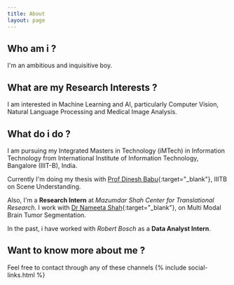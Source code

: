 ```yaml
---
title: About
layout: page
---
```

## Who am i ?
I'm an ambitious and inquisitive boy.

## What are my Research Interests ?
I am interested in Machine Learning and AI, particularly Computer Vision, Natural Language Processing and Medical Image Analysis.

## What do i do ?
I am pursuing my Integrated Masters in Technology (iMTech) in Information Technology from International Institute of Information Technology, Bangalore (IIIT-B), India.

Currently I'm doing my thesis with [Prof Dinesh Babu](https://www.iiitb.ac.in/faculty_page.php?name=dineshbabujayagopi){:target="_blank"}, IIITB on Scene Understanding. 

Also, I'm a **Research Intern** at *Mazumdar Shah Center for Translational Research*. I work with [Dr Nameeta Shah](https://www.msctr.org/2016/09/16/dr-nameeta-shah/){:target="_blank"}, on Multi Modal Brain Tumor Segmentation.

In the past, i have worked with *Robert Bosch* as a **Data Analyst Intern**.

## Want to know more about me ? 
Feel free to contact through any of these channels
{% include social-links.html %}
